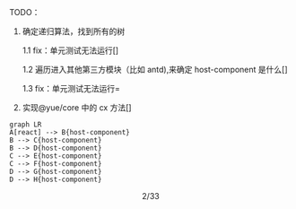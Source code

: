 


TODO：

1. 确定递归算法，找到所有的树

   1.1 fix：单元测试无法运行[]

   1.2 遍历进入其他第三方模块（比如 antd),来确定 host-component 是什么[]

   1.3 fix：单元测试无法运行=

2. 实现@yue/core 中的 cx 方法[]

```mermaid
graph LR
A[react] --> B{host-component}
B --> C{host-component}
B --> D{host-component}
C --> E{host-component}
C --> F{host-component}
D --> G{host-component}
D --> H{host-component}
```
$$
2/33
$$